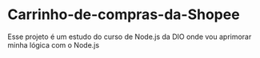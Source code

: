 # Carrinho-de-compras-da-Shopee
Esse projeto é um estudo do curso de Node.js da DIO onde vou aprimorar minha lógica com o Node.js
